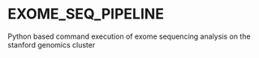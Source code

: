 # EXOME_SEQ_PIPELINE
Python based command execution of exome sequencing analysis on the stanford genomics cluster
